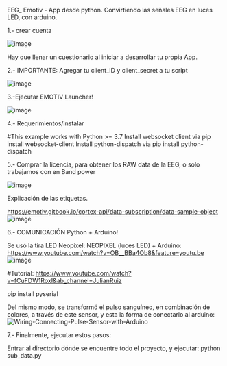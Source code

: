 EEG_ Emotiv - App desde python.
Convirtiendo las señales EEG en luces LED, con arduino.

1.- crear cuenta

![image](https://github.com/jokasta57/EPOC_lucesLED_arduino/assets/16157859/3e24ebb1-bca1-46a3-a4b9-ab213e543a0b)

Hay que llenar un cuestionario al iniciar a desarrollar tu propia App.

2.- IMPORTANTE: Agregar tu client_ID y client_secret a tu script 

![image](https://github.com/jokasta57/EPOC_lucesLED_arduino/assets/16157859/8f552a8d-5a39-435b-8a7f-ddefa9c7896f)


3.-Ejecutar EMOTIV Launcher!

![image](https://github.com/jokasta57/EPOC_lucesLED_arduino/assets/16157859/1f7bd41e-282c-4fd7-a5fc-7aaf894755b3)


4.- Requerimientos/instalar

#This example works with Python >= 3.7
Install websocket client via pip install websocket-client
Install python-dispatch via pip install python-dispatch



5.- Comprar la licencia, para obtener los RAW data de la EEG, o solo trabajamos con en Band power

![image](https://github.com/jokasta57/EPOC_lucesLED_arduino/assets/16157859/156ce458-044f-4cfb-b508-7ade927f035d)

Explicación de las etiquetas.

https://emotiv.gitbook.io/cortex-api/data-subscription/data-sample-object
![image](https://github.com/jokasta57/EPOC_lucesLED_arduino/assets/16157859/30e08254-537f-4bb3-865a-ca7ec726bb0d)


6.- COMUNICACIÓN Python + Arduino!

Se usó la tira LED Neopixel: 
NEOPIXEL (luces LED) + Arduino: 
https://www.youtube.com/watch?v=OB__BBa4Ob8&feature=youtu.be
![image](https://github.com/jokasta57/EPOC_lucesLED_arduino/assets/16157859/371a2185-1db7-4b30-b69a-131d246a45a9)


#Tutorial: https://www.youtube.com/watch?v=fCuFDW1RoxI&ab_channel=JulianRuiz

pip install pyserial  


Del mismo modo, se transformó el pulso sanguíneo, en combinación de colores, a través de este sensor, y esta la forma de conectarlo al arduino:
![Wiring-Connecting-Pulse-Sensor-with-Arduino](https://github.com/jokasta57/EPOC_lucesLED_arduino/assets/16157859/52c218ea-b5bc-4047-be7e-d102b2a26fbe)


7.- Finalmente, ejecutar estos pasos:


Entrar al directorio dónde se encuentre todo el proyecto, y ejecutar:
python sub_data.py

